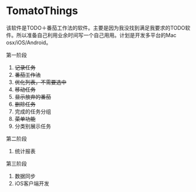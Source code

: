 # TomatoThings

该软件是TODO＋番茄工作法的软件。主要是因为我没找到满足我要求的TODO软件。所以准备自己利用业余时间写一个自己用用。计划是开发多平台的Mac osx/iOS/Android。

第一阶段

1. ~~记录任务~~
2. ~~番茄工作法~~
3. ~~优化列表，不需要选中~~
4. ~~移动任务~~
5. ~~显示放弃的番茄~~
6. ~~删除任务~~
7. 完成的任务分组
8. ~~菜单功能~~
9. 分类别展示任务

第二阶段

1. 统计报表

第三阶段

1. 数据同步
2. iOS客户端开发
